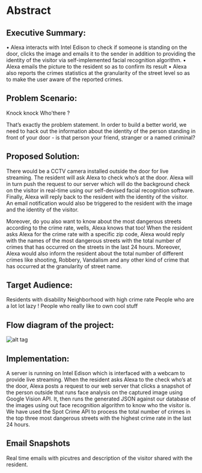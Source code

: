 # Abstract

## Executive Summary:
•	Alexa interacts with Intel Edison to check if someone is standing on the door, clicks the image and emails it to the sender in addition to providing the identity of the visitor via self-implemented facial recognition algorithm. 
•	Alexa emails the picture to the resident so as to confirm its result
•	Alexa also reports the crimes statistics at the granularity of the street level so as to make the user aware of the reported crimes. 

## Problem Scenario:

Knock knock
Who’there ?
</Exactly>

That’s exactly the problem statement. In order to build a better world, we need to hack out the information about the identity of the person standing in front of your door - is that person your friend, stranger or a named criminal? 

## Proposed Solution:
There would be a CCTV camera installed outside the door for live streaming. The resident will ask Alexa to check who’s at the door. Alexa will in turn push the request to our server which will do the background check on the visitor in real-time using our self-devised facial recognition software. Finally, Alexa will reply back to the resident with the identity of the visitor. An email notification would also be triggered to the resident with the image and the identity of the visitor.

Moreover, do you also want to know about the most dangerous streets according to the crime rate, wells, Alexa knows that too! When the resident asks Alexa for the crime rate with a specific zip code, Alexa would reply with the names of the most dangerous streets with the total number of crimes that has occurred on the streets in the last 24 hours. Moreover, Alexa would also inform the resident about the total number of different crimes like shooting, Robbery, Vandalism and any other kind of crime that has occurred at the granularity of street name.


## Target Audience:
Residents with disability
Neighborhood with high crime rate 
People who are a lot lot lazy !
People who really like to own cool stuff


## Flow diagram of the project:

![alt tag](https://github.com/VimanyuAgg/Knock-Knock-Hackster/blob/master/FlowDiagram_KnockKnock.png)




## Implementation:
A server is running on Intel Edison which is interfaced with a webcam to provide live streaming. When the resident asks Alexa to the check who’s at the door, Alexa posts a request to our web server that clicks a snapshot of the person outside that runs face analysis on the captured image using Google Vision API. It, then runs the generated JSON against our database of the images using out face recognition algorithm to know who the visitor is. 
We have used the Spot Crime API to process the total number of crimes in the top three most dangerous streets with the highest crime rate in the last 24 hours.

## Email Snapshots
Real time emails with picutres and description of the visitor shared with the resident.
